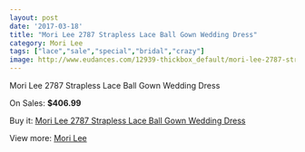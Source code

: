 ```yaml
---
layout: post
date: '2017-03-18'
title: "Mori Lee 2787 Strapless Lace Ball Gown Wedding Dress"
category: Mori Lee
tags: ["lace","sale","special","bridal","crazy"]
image: http://www.eudances.com/12939-thickbox_default/mori-lee-2787-strapless-lace-ball-gown-wedding-dress.jpg
---
```

Mori Lee 2787 Strapless Lace Ball Gown Wedding Dress

On Sales: **$406.99**
<a href="https://www.eudances.com/en/mori-lee/3943-mori-lee-2787-strapless-lace-ball-gown-wedding-dress.html"><amp-img layout="responsive" width="600" height="600" src="//www.eudances.com/12939-thickbox_default/mori-lee-2787-strapless-lace-ball-gown-wedding-dress.jpg" alt="Mori Lee 2787 Strapless Lace Ball Gown Wedding Dress 0" /></a>
<a href="https://www.eudances.com/en/mori-lee/3943-mori-lee-2787-strapless-lace-ball-gown-wedding-dress.html"><amp-img layout="responsive" width="600" height="600" src="//www.eudances.com/12944-thickbox_default/mori-lee-2787-strapless-lace-ball-gown-wedding-dress.jpg" alt="Mori Lee 2787 Strapless Lace Ball Gown Wedding Dress 1" /></a>
<a href="https://www.eudances.com/en/mori-lee/3943-mori-lee-2787-strapless-lace-ball-gown-wedding-dress.html"><amp-img layout="responsive" width="600" height="600" src="//www.eudances.com/12943-thickbox_default/mori-lee-2787-strapless-lace-ball-gown-wedding-dress.jpg" alt="Mori Lee 2787 Strapless Lace Ball Gown Wedding Dress 2" /></a>
<a href="https://www.eudances.com/en/mori-lee/3943-mori-lee-2787-strapless-lace-ball-gown-wedding-dress.html"><amp-img layout="responsive" width="600" height="600" src="//www.eudances.com/12942-thickbox_default/mori-lee-2787-strapless-lace-ball-gown-wedding-dress.jpg" alt="Mori Lee 2787 Strapless Lace Ball Gown Wedding Dress 3" /></a>
<a href="https://www.eudances.com/en/mori-lee/3943-mori-lee-2787-strapless-lace-ball-gown-wedding-dress.html"><amp-img layout="responsive" width="600" height="600" src="//www.eudances.com/12941-thickbox_default/mori-lee-2787-strapless-lace-ball-gown-wedding-dress.jpg" alt="Mori Lee 2787 Strapless Lace Ball Gown Wedding Dress 4" /></a>
<a href="https://www.eudances.com/en/mori-lee/3943-mori-lee-2787-strapless-lace-ball-gown-wedding-dress.html"><amp-img layout="responsive" width="600" height="600" src="//www.eudances.com/12940-thickbox_default/mori-lee-2787-strapless-lace-ball-gown-wedding-dress.jpg" alt="Mori Lee 2787 Strapless Lace Ball Gown Wedding Dress 5" /></a>

Buy it: [Mori Lee 2787 Strapless Lace Ball Gown Wedding Dress](https://www.eudances.com/en/mori-lee/3943-mori-lee-2787-strapless-lace-ball-gown-wedding-dress.html "Mori Lee 2787 Strapless Lace Ball Gown Wedding Dress")

View more: [Mori Lee](https://www.eudances.com/en/9-mori-lee "Mori Lee")